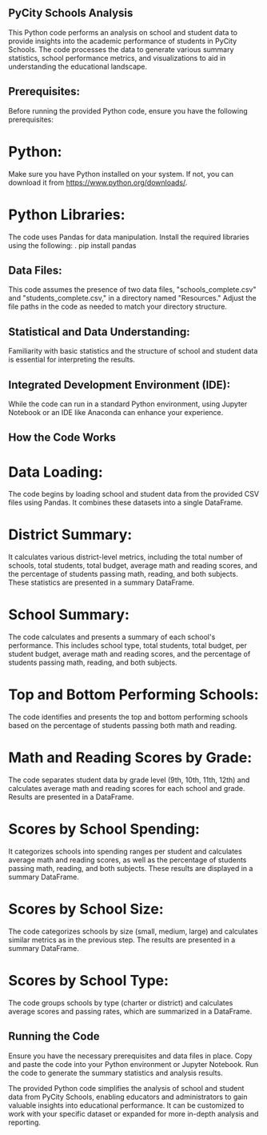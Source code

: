 ## PyCity Schools Analysis
 This Python code performs an analysis on school and student data to provide insights into the academic performance of students in PyCity Schools. The code processes the data to generate various summary statistics, school performance metrics, and visualizations to aid in understanding the educational landscape.

## Prerequisites:
 Before running the provided Python code, ensure you have the following prerequisites:

# Python:
 Make sure you have Python installed on your system. If not, you can download it from https://www.python.org/downloads/.

# Python Libraries:
 The code uses Pandas for data manipulation. Install the required libraries using the following:
 . pip install pandas


## Data Files:
 This code assumes the presence of two data files, "schools_complete.csv" and "students_complete.csv," in a directory named "Resources." Adjust the file paths in the code as needed to match your directory structure.

## Statistical and Data Understanding:
 Familiarity with basic statistics and the structure of school and student data is essential for interpreting the results.

## Integrated Development Environment (IDE):
 While the code can run in a standard Python environment, using Jupyter Notebook or an IDE like Anaconda can enhance your experience.

## How the Code Works

 # Data Loading:
  The code begins by loading school and student data from the provided CSV files using Pandas. It combines these datasets into a single DataFrame.

 # District Summary:
  It calculates various district-level metrics, including the total number of schools, total students, total budget, average math and reading scores, and the percentage of students passing math, reading, and both subjects. These statistics are presented in a summary DataFrame.

 # School Summary:
  The code calculates and presents a summary of each school's performance. This includes school type, total students, total budget, per student budget, average math and reading scores, and the percentage of students passing math, reading, and both subjects.

 # Top and Bottom Performing Schools:
 The code identifies and presents the top and bottom performing schools based on the percentage of students passing both math and reading.

 # Math and Reading Scores by Grade:
 The code separates student data by grade level (9th, 10th, 11th, 12th) and calculates average math and reading scores for each school and grade. Results are presented in a DataFrame.

 # Scores by School Spending:
  It categorizes schools into spending ranges per student and calculates average math and reading scores, as well as the percentage of students passing math, reading, and both subjects. These results are displayed in a summary DataFrame.

 # Scores by School Size:
  The code categorizes schools by size (small, medium, large) and calculates similar metrics as in the previous step. The results are presented in a summary DataFrame.

 # Scores by School Type:
  The code groups schools by type (charter or district) and calculates average scores and passing rates, which are summarized in a DataFrame.

## Running the Code
 Ensure you have the necessary prerequisites and data files in place.
 Copy and paste the code into your Python environment or Jupyter Notebook.
 Run the code to generate the summary statistics and analysis results.
 
The provided Python code simplifies the analysis of school and student data from PyCity Schools, enabling educators and administrators to gain valuable insights into educational performance. It can be customized to work with your specific dataset or expanded for more in-depth analysis and reporting.




